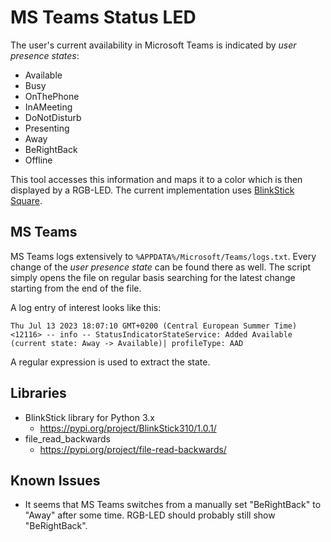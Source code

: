 # MS Teams Status LED

The user's current availability in Microsoft Teams is indicated by
*user presence states*:

- Available
- Busy
- OnThePhone
- InAMeeting
- DoNotDisturb
- Presenting
- Away
- BeRightBack
- Offline

This tool accesses this information and maps it to a color which is then
displayed by a RGB-LED. The current implementation uses
[BlinkStick Square](https://www.blinkstick.com/products/blinkstick-square).

## MS Teams

MS Teams logs extensively to `%APPDATA%/Microsoft/Teams/logs.txt`. Every change
of the *user presence state* can be found there as well. The script simply
opens the file on regular basis searching for the latest change starting from
the end of the file.

A log entry of interest looks like this:

```text
Thu Jul 13 2023 18:07:10 GMT+0200 (Central European Summer Time) <12116> -- info -- StatusIndicatorStateService: Added Available (current state: Away -> Available)| profileType: AAD
```

A regular expression is used to extract the state.

## Libraries

- BlinkStick library for Python 3.x
  - <https://pypi.org/project/BlinkStick310/1.0.1/>
- file_read_backwards
  - <https://pypi.org/project/file-read-backwards/>

## Known Issues

- It seems that MS Teams switches from a manually set "BeRightBack" to "Away"
  after some time. RGB-LED should probably still show "BeRightBack".
